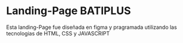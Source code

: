 # Landing-Page BATIPLUS

Esta landing-Page fue diseñada en figma y pragramada utilizando las tecnologias de HTML, CSS y JAVASCRIPT
